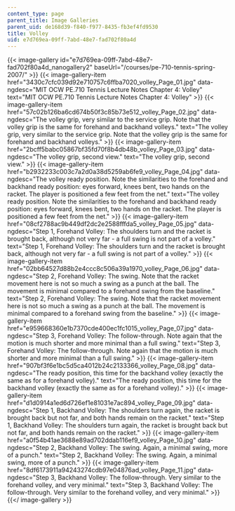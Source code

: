 ```yaml
---
content_type: page
parent_title: Image Galleries
parent_uid: de168d39-f840-f977-8435-fb3ef4fd9530
title: Volley
uid: e7d769ea-09ff-7abd-48e7-fad702f80a4d
---
```


{{< image-gallery id="e7d769ea-09ff-7abd-48e7-fad702f80a4d_nanogallery2" baseUrl="/courses/pe-710-tennis-spring-2007/" >}}
{{< image-gallery-item href="3430c7cfc039d92e710757c6ffba7020_volley_Page_01.jpg" data-ngdesc="MIT OCW PE.710 Tennis Lecture Notes Chapter 4: Volley" text="MIT OCW PE.710 Tennis Lecture Notes Chapter 4: Volley" >}}
{{< image-gallery-item href="57c02b126ba6cd674b50f3c85b73e512_volley_Page_02.jpg" data-ngdesc="The volley grip, very similar to the service grip. Note that the volley grip is the same for forehand and backhand volleys." text="The volley grip, very similar to the service grip. Note that the volley grip is the same for forehand and backhand volleys." >}}
{{< image-gallery-item href="2bcff5babc05867bf35fd70f8b4db48b_volley_Page_03.jpg" data-ngdesc="The volley grip, second view." text="The volley grip, second view." >}}
{{< image-gallery-item href="b2932233c003c7a2d0a38d5259ab6fe9_volley_Page_04.jpg" data-ngdesc="The volley ready position. Note the similarities to the forehand and backhand ready position: eyes forward, knees bent, two hands on the racket. The player is positioned a few feet from the net." text="The volley ready position. Note the similarities to the forehand and backhand ready position: eyes forward, knees bent, two hands on the racket. The player is positioned a few feet from the net." >}}
{{< image-gallery-item href="08cf2788ac9b449df2dc2e2588fffda5_volley_Page_05.jpg" data-ngdesc="Step 1, Forehand Volley: The shoulders turn and the racket is brought back, although not very far - a full swing is not part of a volley." text="Step 1, Forehand Volley: The shoulders turn and the racket is brought back, although not very far - a full swing is not part of a volley." >}}
{{< image-gallery-item href="02bb64527d88b2e4ccc8c506a39a1970_volley_Page_06.jpg" data-ngdesc="Step 2, Forehand Volley: The swing. Note that the racket movement here is not so much a swing as a punch at the ball. The movement is minimal compared to a forehand swing from the baseline." text="Step 2, Forehand Volley: The swing. Note that the racket movement here is not so much a swing as a punch at the ball. The movement is minimal compared to a forehand swing from the baseline." >}}
{{< image-gallery-item href="e959668360e1b7370cde400ec1fc1015_volley_Page_07.jpg" data-ngdesc="Step 3, Forehand Volley: The follow-through. Note again that the motion is much shorter and more minimal than a full swing." text="Step 3, Forehand Volley: The follow-through. Note again that the motion is much shorter and more minimal than a full swing." >}}
{{< image-gallery-item href="907bf3f6e1bc5d5ca4012b24c2133366_volley_Page_08.jpg" data-ngdesc="The ready position, this time for the backhand volley (exactly the same as for a forehand volley)." text="The ready position, this time for the backhand volley (exactly the same as for a forehand volley)." >}}
{{< image-gallery-item href="d1d0914a1ed6d726ef1e81031e7ac894_volley_Page_09.jpg" data-ngdesc="Step 1, Backhand Volley: The shoulders turn again, the racket is brought back but not far, and both hands remain on the racket." text="Step 1, Backhand Volley: The shoulders turn again, the racket is brought back but not far, and both hands remain on the racket." >}}
{{< image-gallery-item href="a0f54b41ae3688e89ad702ddab116ef9_volley_Page_10.jpg" data-ngdesc="Step 2, Backhand Volley: The swing. Again, a minimal swing, more of a punch." text="Step 2, Backhand Volley: The swing. Again, a minimal swing, more of a punch." >}}
{{< image-gallery-item href="8df6173911a94243274cdb97e04876ad_volley_Page_11.jpg" data-ngdesc="Step 3, Backhand Volley: The follow-through. Very similar to the forehand volley, and very minimal." text="Step 3, Backhand Volley: The follow-through. Very similar to the forehand volley, and very minimal." >}}
{{</ image-gallery >}}